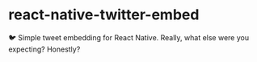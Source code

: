 # react-native-twitter-embed
🐦 Simple tweet embedding for React Native. Really, what else were you expecting? Honestly?
